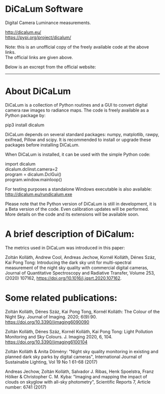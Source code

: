 # DiCaLum Software
Digital Camera Luminance measurements.

http://dicalum.eu/  
https://pypi.org/project/dicalum/

Note: this is an unofficial copy of the freely available code at the above links.  
The official links are given above.

Below is an excrept from the official website:
___
# About DiCaLum
DiCaLum is a collection of Python routines and a GUI to convert digital camera raw images to radiance maps. The code is freely available as a Python package by:

pip3 install dicalum

DiCaLum depends on several standard packages: numpy, matplotlib, rawpy, exifread, Pillow and scipy. It is recommended to install or upgrade these packages before installing DiCaLum.

When DiCaLum is installed, it can be used with the simple Python code:

import dicalum  
dicalum.dclinst.camera=2  
program = dicalum.DclGui()  
program.window.mainloop()

For testing purposes a standalone Windows executable is also available: http://dicalum.eu/rundicalum.exe

Please note that the Python version of  DiCaLum is still in development, it is a Beta version of the code. Even calibration updates will be performed. More details on the code and its extensions will be available soon.

# A brief description of DiCalum:
The metrics used in DiCaLum was introduced in this paper:

Zoltán Kolláth, Andrew Cool, Andreas Jechow, Kornél Kolláth, Dénes Száz, Kai Pong Tong: Introducing the dark sky unit for multi-spectral measurement of the night sky quality with commercial digital cameras, Journal of Quantitative Spectroscopy and Radiative Transfer,
Volume 253, (2020) 107162,    https://doi.org/10.1016/j.jqsrt.2020.107162.


# Some related publications:
Zoltán Kolláth, Dénes Száz, Kai Pong Tong, Kornél Kolláth: The Colour of the Night Sky. Journal of Imaging. 2020; 6(9):90. https://doi.org/10.3390/jimaging6090090

Zoltán Kolláth, Dénes Száz, Kornél Kolláth, Kai Pong Tong:  Light Pollution Monitoring and Sky Colours. J. Imaging 2020, 6, 104. https://doi.org/10.3390/jimaging6100104

Zoltán Kolláth & Anita Dömény: "Night sky quality monitoring in existing and planned dark sky parks by digital cameras", International Journal of Sustainable Lighting, Vol 19 No 1 61-68 (2017)

Andreas Jechow, Zoltán Kolláth, Salvador J. Ribas, Henk Spoelstra, Franz Hölker & Christopher C. M. Kyba: "Imaging and mapping the impact of clouds on skyglow with all-sky photometry",
Scientific Reports 7, Article number: 6741 (2017)

